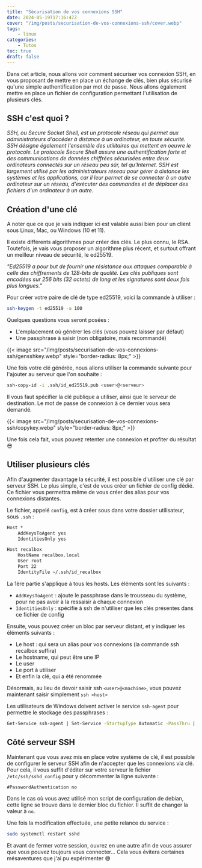 ```yaml
---
title: "Sécurisation de vos connexions SSH"
date: 2024-05-19T17:16:47Z
cover: "/img/posts/securisation-de-vos-connexions-ssh/cover.webp"
tags:
    - linux
categories:
    - Tutos
toc: true
draft: false
---
```


Dans cet article, nous allons voir comment sécuriser vos connexion SSH, en vous proposant de mettre en place un échange de clés, bien plus sécurisé qu'une simple authentification par mot de passe. Nous allons également mettre en place un fichier de configuration permettant l'utilisation de plusieurs clés.

## SSH c'est quoi ?

*SSH, ou Secure Socket Shell, est un protocole réseau qui permet aux administrateurs d'accéder à distance à un ordinateur, en toute sécurité. SSH désigne également l'ensemble des utilitaires qui mettent en oeuvre le protocole. Le protocole Secure Shell assure une authentification forte et des communications de données chiffrées sécurisées entre deux ordinateurs connectés sur un réseau peu sûr, tel qu'Internet. SSH est largement utilisé par les administrateurs réseau pour gérer à distance les systèmes et les applications, car il leur permet de se connecter à un autre ordinateur sur un réseau, d'exécuter des commandes et de déplacer des fichiers d'un ordinateur à un autre.*

## Création d'une clé

A noter que ce que je vais indiquer ici est valable aussi bien pour un client sous Linux, Mac, ou Windows (10 et 11).

Il existe différents algorithmes pour créer des clés. Le plus connu, le RSA. Toutefois, je vais vous proposer un algorithme plus récent, et surtout offrant un meilleur niveau de sécurité, le ed25519.

*"Ed25519 a pour but de fournir une résistance aux attaques comparable à celle des chiffrements de 128-bits de qualité. Les clés publiques sont encodées sur 256 bits (32 octets) de long et les signatures sont deux fois plus longues."*

Pour créer votre paire de clé de type ed25519, voici la commande à utiliser :

```bash
ssh-keygen -t ed25519 -a 100
```

Quelques questions vous seront posées :

- L'emplacement où générer les clés (vous pouvez laisser par défaut)
- Une passphrase à saisir (non obligatoire, mais recommandé)

{{< image src="/img/posts/securisation-de-vos-connexions-ssh/gensshkey.webp" style="border-radius: 8px;" >}}

Une fois votre clé générée, nous allons utiliser la commande suivante pour l'ajouter au serveur que l'on souhaite :

```bash
ssh-copy-id -i .ssh/id_ed25519.pub <user>@<serveur>
```

Il vous faut spécifier la clé publique a utiliser, ainsi que le serveur de destination. Le mot de passe de connexion à ce dernier vous sera demandé.

{{< image src="/img/posts/securisation-de-vos-connexions-ssh/copykey.webp" style="border-radius: 8px;" >}}

Une fois cela fait, vous pouvez retenter une connexion et profiter du résultat :sunglasses:

## Utiliser plusieurs clés

Afin d'augmenter davantage la sécurité, il est possible d'utiliser une clé par serveur SSH. Le plus simple, c'est de vous créer un fichier de config dédié. Ce fichier vous permettra même de vous créer des alias pour vos connexions distantes.

Le fichier, appelé `config`, est à créer sous dans votre dossier utilisateur, sous `.ssh` :

```txt
Host *
    AddKeysToAgent yes
    IdentitiesOnly yes

Host recalbox
    HostName recalbox.local
    User root
    Port 22
    IdentityFile ~/.ssh/id_recalbox
```

La 1ère partie s'applique à tous les hosts. Les éléments sont les suivants :

- `AddKeysToAgent` : ajoute le passphrase dans le trousseau du système, pour ne pas avoir à la ressaisir à chaque connexion
- `IdentitiesOnly` : spécifie à ssh de n'utiliser que les clés présentes dans ce fichier de config

Ensuite, vous pouvez créer un bloc par serveur distant, et y indiquer les éléments suivants :
- Le host : qui sera un alias pour vos connexions (la commande ssh recalbox suffira)
- Le hostname, qui peut être une IP
- Le user
- Le port à utiliser
- Et enfin la clé, qui a été renommée

Désormais, au lieu de devoir saisir ssh `<user>@<machine>`, vous pouvez maintenant saisir simplement `ssh <host>`

Les utilisateurs de Windows doivent activer le service `ssh-agent` pour permettre le stockage des passphrases :

```bash
Get-Service ssh-agent | Set-Service -StartupType Automatic -PassThru | Start-Service
```

## Côté serveur SSH

Maintenant que vous avez mis en place votre système de clé, il est possible de configurer le serveur SSH afin de n'accepter que les connexions via clé. Pour cela, il vous suffit d'éditer sur votre serveur le fichier `/etc/ssh/sshd_config` pour y décommenter la ligne suivante :

```txt
#PasswordAuthentication no
```

Dans le cas où vous avez utilisé mon script de configuration de debian, cette ligne se trouve dans le dernier bloc du fichier. Il suffit de changer la valeur à `no`.

Une fois la modification effectuée, une petite relance du service :

```bash
sudo systemctl restart sshd
```

Et avant de fermer votre session, ouvrez en une autre afin de vous assurer que vous pouvez toujours vous connecter... Cela vous évitera certaines mésaventures que j'ai pu expérimenter :sweat_smile:
